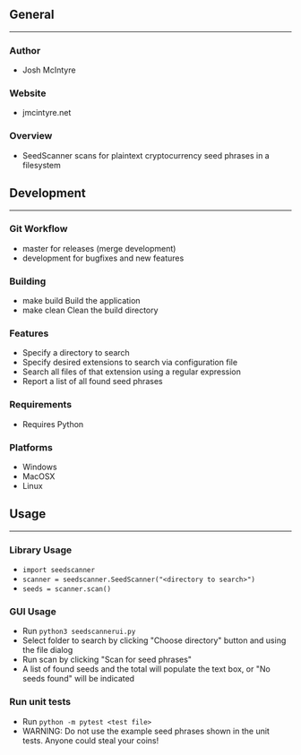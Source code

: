 ## General
____________

### Author
* Josh McIntyre

### Website
* jmcintyre.net

### Overview
* SeedScanner scans for plaintext cryptocurrency seed phrases in a filesystem

## Development
________________

### Git Workflow
* master for releases (merge development)
* development for bugfixes and new features

### Building
* make build
Build the application
* make clean
Clean the build directory

### Features
* Specify a directory to search
* Specify desired extensions to search via configuration file
* Search all files of that extension using a regular expression
* Report a list of all found seed phrases

### Requirements
* Requires Python

### Platforms
* Windows
* MacOSX
* Linux

## Usage
____________

### Library Usage
* `import seedscanner`
* `scanner = seedscanner.SeedScanner("<directory to search>")`
* `seeds = scanner.scan()`

### GUI Usage
* Run `python3 seedscannerui.py`
* Select folder to search by clicking "Choose directory" button and using the file dialog
* Run scan by clicking "Scan for seed phrases"
* A list of found seeds and the total will populate the text box, or "No seeds found" will be indicated

### Run unit tests
* Run `python -m pytest <test file>`
* WARNING: Do not use the example seed phrases shown in the unit tests. Anyone could steal your coins!